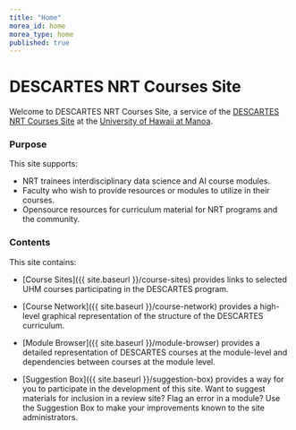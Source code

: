 ```yaml
---
title: "Home"
morea_id: home
morea_type: home
published: true
---
```


# DESCARTES NRT Courses Site

Welcome to DESCARTES NRT Courses Site, a service of the [DESCARTES NRT Courses Site](https://descartes.manoa.hawaii.edu/) at the [University of Hawaii at Manoa](http://manoa.hawaii.edu).

### Purpose

This site supports:
   * NRT trainees interdisciplinary data science and AI course modules.
   * Faculty who wish to provide resources or modules to utilize in their courses.
   * Opensource resources for curriculum material for NRT programs and the community.



### Contents

This site contains:

  * [Course Sites]({{ site.baseurl }}/course-sites) provides links to selected UHM courses participating in the DESCARTES program.

  * [Course Network]({{ site.baseurl }}/course-network) provides a high-level graphical representation of the structure of the DESCARTES curriculum.
  
  * [Module Browser]({{ site.baseurl }}/module-browser) provides a detailed representation of DESCARTES courses at the module-level and dependencies between courses at the module level.
    
  * [Suggestion Box]({{ site.baseurl }}/suggestion-box) provides a way for you to participate in the development of this site.  Want to suggest materials for inclusion in a review site? Flag an error in a module?  Use the Suggestion Box to make your improvements known to the site administrators.